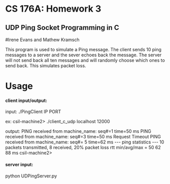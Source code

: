 # CS 176A: Homework 3
## UDP Ping Socket Programming in C
#Irene Evans and Mathew Kramsch

This program is used to simulate a Ping message. The client sends 10 ping messages to a server and the sever echoes back the message. The server will not send back all ten messages and will randomly choose which ones to send back. This simulates packet loss.


# Usage 
#### client input/output:
input:
./PingClient IP PORT

ex: csil-machine2> ./client_c_udp localhost 12000

output:
PING received from machine_name: seq#=1 time=50 ms
PING received from machine_name: seq#=3 time=50 ms
Request Timeout
PING received from machine_name: seq#= 5 time=62 ms
--- ping statistics ---
10 packets transmitted, 8 received, 20% packet loss rtt min/avg/max = 50 62 88 ms
csil-machine2>

#### server input:
python UDPingServer.py
